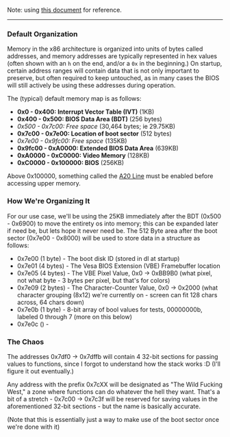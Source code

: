 Note: using [this document](https://web.archive.org/web/20200428091120/http://www.cs.bham.ac.uk/~exr/lectures/opsys/10_11/lectures/os-dev.pdf) for reference.

---
### Default Organization

Memory in the x86 architecture is organized into units of bytes called addresses, and memory addresses are typically represented in hex values (often shown with an `h` on the end, and/or a `0x` in the beginning.) On startup, certain address ranges will contain data that is not only important to preserve, but often required to keep untouched, as in many cases the BIOS will still actively be using these addresses during operation.

The (typical) default memory map is as follows:
- **0x0 - 0x400: Interrupt Vector Table (IVT)** (1KB)
- **0x400 - 0x500: BIOS Data Area (BDT)** (256 bytes)
-  *0x500 - 0x7c00: Free space* (30,464 bytes; ie 29.75KB)
- **0x7c00 - 0x7e00: Location of boot sector** (512 bytes)
- *0x7e00 - 0x9fc00: Free space*  (135KB)
- **0x9fc00 - 0xA0000: Extended BIOS Data Area** (639KB)
- **0xA0000 - 0xC0000: Video Memory** (128KB)
- **0xC0000 - 0x100000: BIOS** (256KB)

Above 0x100000, something called the [A20 Line](https://wiki.osdev.org/A20_Line) must be enabled before accessing upper memory.

### How We're Organizing It

For our use case, we'll be using the 25KB immediately after the BDT (0x500 - 0x6900) to move the entirety os into memory; this can be expanded later if need be, but lets hope it never need be. The 512 Byte area after the boot sector (0x7e00 - 0x8000) will be used to store data in a structure as follows:
- 0x7e00 (1 byte) - The boot disk ID (stored in dl at startup)
- 0x7e01 (4 bytes) - The Vesa BIOS Extension (VBE) Framebuffer location
- 0x7e05 (4 bytes) - The VBE Pixel Value, 0x0 -> 0xBB9B0 (what pixel, not what byte - 3 bytes per pixel, but that's for colors)
- 0x7e09 (2 bytes) - The Character-Counter Value, 0x0 -> 0x2000 (what character grouping (8x12) we're currently on - screen can fit 128 chars across, 64 chars down)
- 0x7e0b (1 byte) - 8-bit array of bool values for tests, 00000000b, labeled 0 through 7 (more on this below)
- 0x7e0c () -

### The Chaos

The addresses 0x7df0 -> 0x7dffb will contain 4 32-bit sections for passing values to functions, since I forgot to understand how the stack works :D (I'll figure it out eventually.)

Any address with the prefix 0x7cXX will be designated as "The Wild Fucking West," a zone where functions can do whatever the hell they want. That's a bit of a stretch - 0x7c00 -> 0x7c3f will be reserved for saving values in the aforementioned 32-bit sections - but the name is basically accurate.

(Note that this is essentially just a way to make use of the boot sector once we're done with it)
